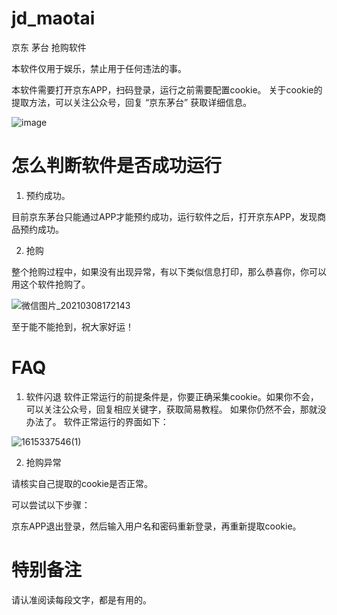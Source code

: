 # jd_maotai
京东 茅台 抢购软件

本软件仅用于娱乐，禁止用于任何违法的事。


本软件需要打开京东APP，扫码登录，运行之前需要配置cookie。
关于cookie的提取方法，可以关注公众号，回复 “京东茅台” 获取详细信息。


![image](https://user-images.githubusercontent.com/40600240/110299235-64088e80-8030-11eb-8d6f-3ee9f8ddb3e1.png)


# 怎么判断软件是否成功运行
1. 预约成功。
  
目前京东茅台只能通过APP才能预约成功，运行软件之后，打开京东APP，发现商品预约成功。

2. 抢购

整个抢购过程中，如果没有出现异常，有以下类似信息打印，那么恭喜你，你可以用这个软件抢购了。

![微信图片_20210308172143](https://user-images.githubusercontent.com/40600240/110301457-12153800-8033-11eb-81fa-4935e48d9313.png)




至于能不能抢到，祝大家好运！


# FAQ
1. 软件闪退
软件正常运行的前提条件是，你要正确采集cookie。如果你不会，可以关注公众号，回复相应关键字，获取简易教程。
如果你仍然不会，那就没办法了。
软件正常运行的界面如下：

![1615337546(1)](https://user-images.githubusercontent.com/40600240/110559369-09317d00-817f-11eb-852b-ccd3cc82b024.jpg)


2. 抢购异常

请核实自己提取的cookie是否正常。

可以尝试以下步骤：

京东APP退出登录，然后输入用户名和密码重新登录，再重新提取cookie。


# 特别备注
请认准阅读每段文字，都是有用的。
